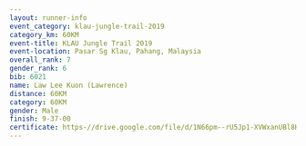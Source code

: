 ```yaml
---
layout: runner-info 
event_category: klau-jungle-trail-2019 
category_km: 60KM 
event-title: KLAU Jungle Trail 2019 
event-location: Pasar Sg Klau, Pahang, Malaysia 
overall_rank: 7
gender_rank: 6
bib: 6021
name: Law Lee Kuon (Lawrence)
distance: 60KM
category: 60KM
gender: Male
finish: 9-37-00
certificate: https-//drive.google.com/file/d/1N66pm--rU5Jp1-XVWxanUBl8He-jF90q/view?usp=sharing
---
```

